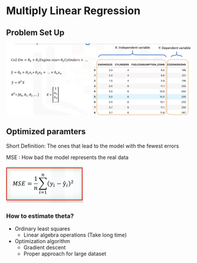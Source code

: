 # Multiply Linear Regression

## Problem Set Up

![](../.gitbook/assets/image.png)

## Optimized paramters

Short Definition: The ones that lead to the model with the fewest errors

MSE : How bad the model represents the real data

![](../.gitbook/assets/image%20%2837%29.png)

### How to estimate theta?

* Ordinary least squares
  * Linear algebra operations \(Take long time\)
* Optimization algorithm
  * Gradient descent
  * Proper approach for large dataset



